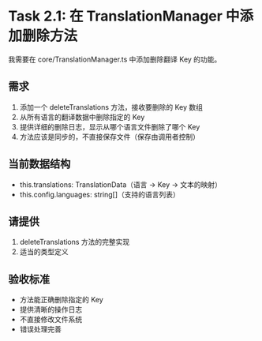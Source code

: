# Task 2.1: 在 TranslationManager 中添加删除方法

我需要在 core/TranslationManager.ts 中添加删除翻译 Key 的功能。

## 需求

1. 添加一个 deleteTranslations 方法，接收要删除的 Key 数组
2. 从所有语言的翻译数据中删除指定的 Key
3. 提供详细的删除日志，显示从哪个语言文件删除了哪个 Key
4. 方法应该是同步的，不直接保存文件（保存由调用者控制）

## 当前数据结构

- this.translations: TranslationData（语言 -> Key -> 文本的映射）
- this.config.languages: string[]（支持的语言列表）

## 请提供

1. deleteTranslations 方法的完整实现
2. 适当的类型定义

## 验收标准

- 方法能正确删除指定的 Key
- 提供清晰的操作日志
- 不直接修改文件系统
- 错误处理完善
